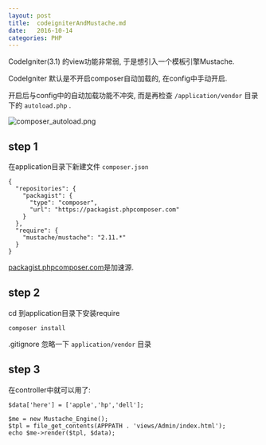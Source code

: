 ```yaml
---
layout: post
title:  codeigniterAndMustache.md
date:   2016-10-14
categories: PHP
---
```


CodeIgniter(3.1) 的view功能非常弱, 于是想引入一个模板引擎Mustache.

CodeIgniter 默认是不开启composer自动加载的, 在config中手动开启.

开启后与config中的自动加载功能不冲突, 而是再检查 `/application/vendor` 目录下的 `autoload.php` .


![composer_autoload.png](composer_autoload.png)


## step 1

在application目录下新建文件 `composer.json`


```
{
  "repositories": {
    "packagist": {
      "type": "composer",
      "url": "https://packagist.phpcomposer.com"
    }
  },
  "require": {
    "mustache/mustache": "2.11.*"
  }
}

```

[packagist.phpcomposer.com](https://packagist.phpcomposer.com)是加速源.

## step 2

cd 到application目录下安装require

```
composer install
```

.gitignore 忽略一下 `application/vendor` 目录


## step 3

在controller中就可以用了:

```
$data['here'] = ['apple','hp','dell'];

$me = new Mustache_Engine();
$tpl = file_get_contents(APPPATH . 'views/Admin/index.html');
echo $me->render($tpl, $data);
```